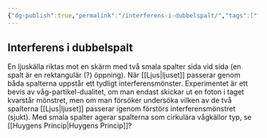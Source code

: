 ```yaml
---
{"dg-publish":true,"permalink":"/interferens-i-dubbelspalt/","tags":["fysik"]}
---
```


## Interferens i dubbelspalt
En ljuskälla riktas mot en skärm med två smala spalter sida vid sida (en spalt är en rektangulär (?) öppning). När [[Ljus\|ljuset]] passerar genom båda spalterna uppstår ett tydligt interferensmönster. Experimentet är ett bevis av våg-partikel-dualitet, om man endast skickar ut en foton i taget kvarstår mönstret, men om man försöker undersöka vilken av de två spalterna [[Ljus\|ljuset]] passerar igenom förstörs interferensmönstret (sjukt). Med smala spalter agerar spalterna som cirkulära vågkällor typ, se [[Huygens Princip\|Huygens Princip]]?